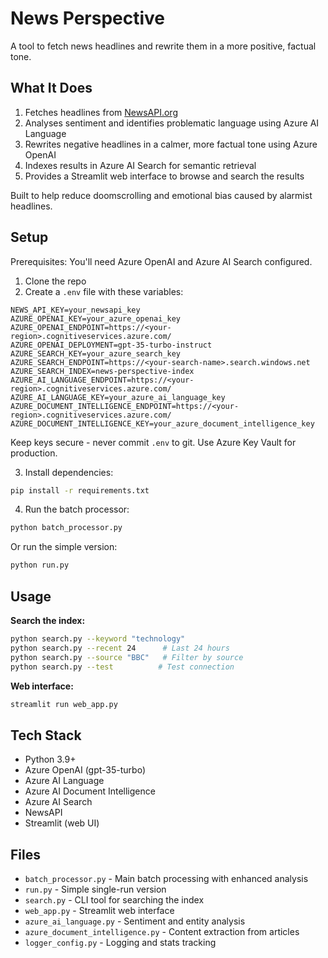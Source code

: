 # News Perspective

A tool to fetch news headlines and rewrite them in a more positive, factual tone.

## What It Does

1. Fetches headlines from [NewsAPI.org](https://newsapi.org/)
2. Analyses sentiment and identifies problematic language using Azure AI Language
3. Rewrites negative headlines in a calmer, more factual tone using Azure OpenAI
4. Indexes results in Azure AI Search for semantic retrieval
5. Provides a Streamlit web interface to browse and search the results

Built to help reduce doomscrolling and emotional bias caused by alarmist headlines.

## Setup

Prerequisites: You'll need Azure OpenAI and Azure AI Search configured.

1. Clone the repo
2. Create a `.env` file with these variables:

```
NEWS_API_KEY=your_newsapi_key
AZURE_OPENAI_KEY=your_azure_openai_key
AZURE_OPENAI_ENDPOINT=https://<your-region>.cognitiveservices.azure.com/
AZURE_OPENAI_DEPLOYMENT=gpt-35-turbo-instruct
AZURE_SEARCH_KEY=your_azure_search_key
AZURE_SEARCH_ENDPOINT=https://<your-search-name>.search.windows.net
AZURE_SEARCH_INDEX=news-perspective-index
AZURE_AI_LANGUAGE_ENDPOINT=https://<your-region>.cognitiveservices.azure.com/
AZURE_AI_LANGUAGE_KEY=your_azure_ai_language_key
AZURE_DOCUMENT_INTELLIGENCE_ENDPOINT=https://<your-region>.cognitiveservices.azure.com/
AZURE_DOCUMENT_INTELLIGENCE_KEY=your_azure_document_intelligence_key
```

Keep keys secure - never commit `.env` to git. Use Azure Key Vault for production.

3. Install dependencies:
```bash
pip install -r requirements.txt
```

4. Run the batch processor:
```bash
python batch_processor.py
```

Or run the simple version:
```bash
python run.py
```

## Usage

**Search the index:**
```bash
python search.py --keyword "technology"
python search.py --recent 24      # Last 24 hours
python search.py --source "BBC"   # Filter by source
python search.py --test          # Test connection
```

**Web interface:**
```bash
streamlit run web_app.py
```

## Tech Stack

- Python 3.9+
- Azure OpenAI (gpt-35-turbo)
- Azure AI Language
- Azure AI Document Intelligence
- Azure AI Search
- NewsAPI
- Streamlit (web UI)

## Files

- `batch_processor.py` - Main batch processing with enhanced analysis
- `run.py` - Simple single-run version
- `search.py` - CLI tool for searching the index
- `web_app.py` - Streamlit web interface
- `azure_ai_language.py` - Sentiment and entity analysis
- `azure_document_intelligence.py` - Content extraction from articles
- `logger_config.py` - Logging and stats tracking